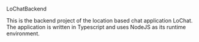 LoChatBackend

This is the backend project of the location based chat application LoChat. The application is written in Typescript and uses NodeJS as its runtime environment.